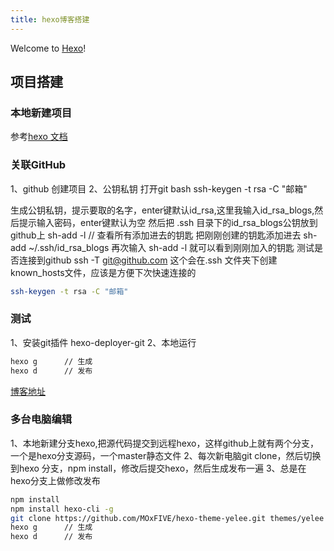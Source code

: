 ```yaml
---
title: hexo博客搭建
---
```

Welcome to [Hexo](https://hexo.io/)! 

## 项目搭建

### 本地新建项目

参考[hexo 文档](https://hexo.io/zh-cn/docs/)

### 关联GitHub
1、github 创建项目
2、公钥私钥 打开git bash
ssh-keygen -t rsa -C "邮箱"

生成公钥私钥，提示要取的名字，enter键默认id_rsa,这里我输入id_rsa_blogs,然后提示输入密码，enter键默认为空
然后把 .ssh 目录下的id_rsa_blogs公钥放到github上
sh-add -l  // 查看所有添加进去的钥匙
把刚刚创建的钥匙添加进去
sh-add ~/.ssh/id_rsa_blogs
再次输入 sh-add -l 就可以看到刚刚加入的钥匙
测试是否连接到github
ssh -T git@github.com
这个会在.ssh 文件夹下创建known_hosts文件，应该是方便下次快速连接的

``` bash
ssh-keygen -t rsa -C "邮箱"
```

### 测试
1、安装git插件 hexo-deployer-git 
2、本地运行

``` bash
hexo g      // 生成
hexo d      // 发布
```

[博客地址](https://zhuanwan.github.io)


### 多台电脑编辑

1、本地新建分支hexo,把源代码提交到远程hexo，这样github上就有两个分支，一个是hexo分支源码，一个master静态文件
2、每次新电脑git clone，然后切换到hexo 分支，npm install，修改后提交hexo，然后生成发布一遍
3、总是在hexo分支上做修改发布

``` bash
npm install             
npm install hexo-cli -g 
git clone https://github.com/MOxFIVE/hexo-theme-yelee.git themes/yelee // 主题
hexo g      // 生成
hexo d      // 发布
```




